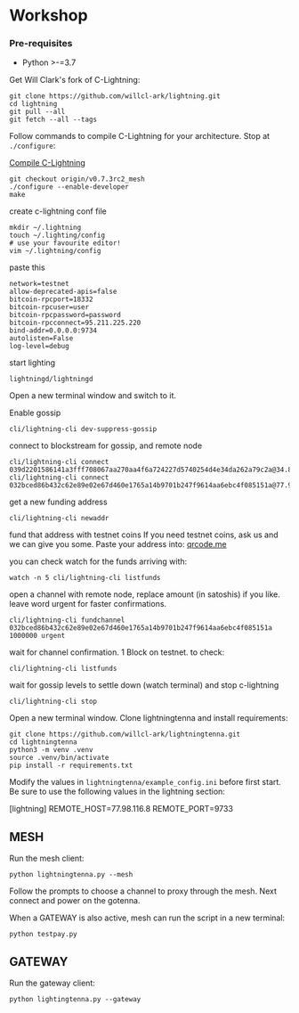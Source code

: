 # Workshop

### Pre-requisites
* Python >-=3.7

Get Will Clark's fork of C-Lightning:

```shell script
git clone https://github.com/willcl-ark/lightning.git
cd lightning
git pull --all
git fetch --all --tags
```

Follow commands to compile C-Lightning for your architecture. Stop at `./configure`:

[Compile C-Lightning](https://github.com/ElementsProject/lightning/blob/master/doc/INSTALL.md)

```shell script
git checkout origin/v0.7.3rc2_mesh
./configure --enable-developer
make
```

create c-lightning conf file

```shell script
mkdir ~/.lightning
touch ~/.lighting/config
# use your favourite editor!
vim ~/.lightning/config
```

paste this

```
network=testnet
allow-deprecated-apis=false
bitcoin-rpcport=18332
bitcoin-rpcuser=user
bitcoin-rpcpassword=password
bitcoin-rpcconnect=95.211.225.220
bind-addr=0.0.0.0:9734
autolisten=False
log-level=debug
```

start lighting

```shell script
lightningd/lightningd
```

Open a new terminal window and switch to it.

Enable gossip

```shell script
cli/lightning-cli dev-suppress-gossip
```

connect to blockstream for gossip, and remote node

```shell script
cli/lightning-cli connect 039d2201586141a3fff708067aa270aa4f6a724227d5740254d4e34da262a79c2a@34.83.166.97:9735
cli/lightning-cli connect 032bced86b432c62e89e02e67d460e1765a14b9701b247f9614aa6ebc4f085151a@77.98.116.8:9733
```

get a new funding address

```shell script
cli/lightning-cli newaddr
```

fund that address with testnet coins
If you need testnet coins, ask us and we can give you some. Paste your address into:
[qrcode.me](http://goqr.me)

you can check watch for the funds arriving with:

```shell script
watch -n 5 cli/lightning-cli listfunds
```

open a channel with remote node, replace amount (in satoshis) if you like. leave word urgent for faster confirmations.

```shell script
cli/lightning-cli fundchannel 032bced86b432c62e89e02e67d460e1765a14b9701b247f9614aa6ebc4f085151a 1000000 urgent
```

wait for channel confirmation. 1 Block on testnet. to check:

```shell script
cli/lightning-cli listfunds
```

wait for gossip levels to settle down (watch terminal) and stop c-lightning

```shell script
cli/lightning-cli stop
```

Open a new terminal window. Clone lightningtenna and install requirements:

```shell script
git clone https://github.com/willcl-ark/lightningtenna.git
cd lightningtenna
python3 -m venv .venv
source .venv/bin/activate
pip install -r requirements.txt
```

Modify the values in `lightningtenna/example_config.ini` before first start.
Be sure to use the following values in the lightning section:

[lightning]
REMOTE_HOST=77.98.116.8
REMOTE_PORT=9733

## MESH 
Run the mesh client:

```shell script
python lightningtenna.py --mesh
```

Follow the prompts to choose a channel to proxy through the mesh.
Next connect and power on the gotenna.

When a GATEWAY is also active, mesh can run the script in a new terminal:

```shell script
python testpay.py
```

## GATEWAY
Run the gateway client:

```shell script
python lightingtenna.py --gateway
```



